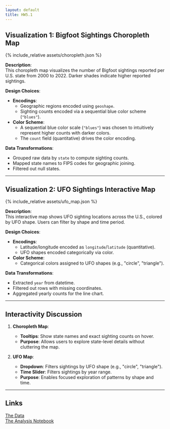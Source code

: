```yaml
---
layout: default
title: HW5.1
---
```


## Visualization 1: Bigfoot Sightings Choropleth Map

{% include_relative assets/choropleth.json %}

**Description**:  
This choropleth map visualizes the number of Bigfoot sightings reported per U.S. state from 2000 to 2022. Darker shades indicate higher reported sightings.

**Design Choices**:  
- **Encodings**:  
  - Geographic regions encoded using `geoshape`.  
  - Sighting counts encoded via a sequential blue color scheme (`"blues"`).  
- **Color Scheme**:  
  - A sequential blue color scale (`"blues"`) was chosen to intuitively represent higher counts with darker colors.  
  - The `count` field (quantitative) drives the color encoding.  

**Data Transformations**:  
- Grouped raw data by `state` to compute sighting counts.  
- Mapped state names to FIPS codes for geographic joining.  
- Filtered out null states.  

---

## Visualization 2: UFO Sightings Interactive Map

{% include_relative assets/ufo_map.json %}

**Description**:  
This interactive map shows UFO sighting locations across the U.S., colored by UFO shape. Users can filter by shape and time period.

**Design Choices**:  
- **Encodings**:  
  - Latitude/longitude encoded as `longitude`/`latitude` (quantitative).  
  - UFO shapes encoded categorically via color.  
- **Color Scheme**:  
  - Categorical colors assigned to UFO shapes (e.g., "circle", "triangle").  

**Data Transformations**:  
- Extracted `year` from datetime.  
- Filtered out rows with missing coordinates.  
- Aggregated yearly counts for the line chart.  

---

## Interactivity Discussion

1. **Choropleth Map**:  
   - **Tooltips**: Show state names and exact sighting counts on hover.  
   - **Purpose**: Allows users to explore state-level details without cluttering the map.  

2. **UFO Map**:  
   - **Dropdown**: Filters sightings by UFO shape (e.g., "circle", "triangle").  
   - **Time Slider**: Filters sightings by year range.  
   - **Purpose**: Enables focused exploration of patterns by shape and time.  

---

## Links

[The Data](https://raw.githubusercontent.com/UIUC-iSchool-DataViz/is445_data/main/bfro_reports_fall2022.csv)  
[The Analysis Notebook](https://github.com/jimmy0303/jimmy0303.github.io/blob/main/hw5.1/hw5.1_analysis.ipynb)